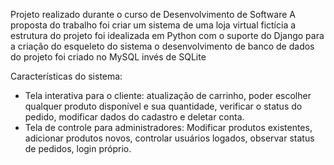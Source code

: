 Projeto realizado durante o curso de Desenvolvimento de Software
A proposta do trabalho foi criar um sistema de uma loja virtual fictícia
a estrutura do projeto foi idealizada em Python com o suporte do Django para a criação do esqueleto do sistema
o desenvolvimento de banco de dados do projeto foi criado no MySQL invés de SQLite

Características do sistema:

- Tela interativa para o cliente: atualização de carrinho, poder escolher qualquer produto disponível e sua quantidade, verificar o status do pedido, modificar dados do cadastro e deletar conta.
- Tela de controle para administradores: Modificar produtos existentes, adicionar produtos novos, controlar usuários logados, observar status de pedidos, login próprio.
